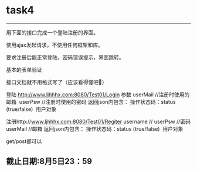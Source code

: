 # task4

------

用下面的接口完成一个登陆注册的界面。

使用ajax发起请求，不使用任何框架和库。

要求注册后能正常登陆，密码错误提示，界面跳转。

基本的表单验证

接口文档就不用格式写了（应该看得懂吧😬）



登陆	http://www.ljhhhx.com:8080/Test01/Login
参数    userMail //注册时使用的邮箱
​		userPsw //注册时使用的密码
返回json内包含： 操作状态码：status (true/false)
​			 	 用户对象

注册http://www.ljhhhx.com:8080/Test01/Regiter
username //
userPsw  //密码
userMail  //邮箱
返回json内包含： 操作状态码：status (true/false)
​				 用户对象

get/post都可以

## 截止日期:8月5日23：59
